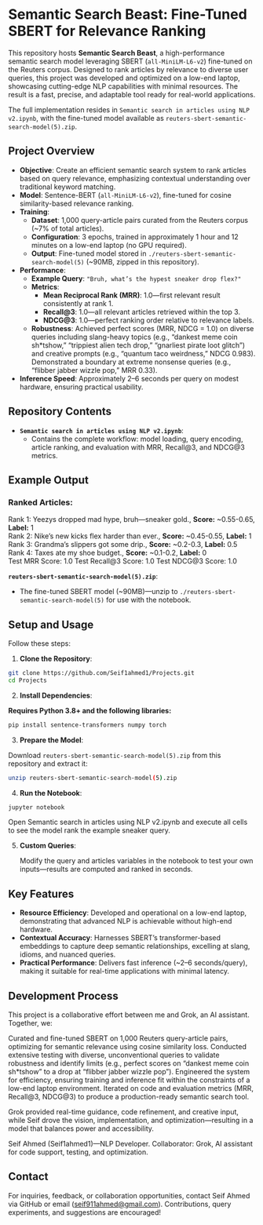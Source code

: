 # Semantic Search Beast: Fine-Tuned SBERT for Relevance Ranking

This repository hosts **Semantic Search Beast**, a high-performance semantic search model leveraging SBERT (`all-MiniLM-L6-v2`) fine-tuned on the Reuters corpus. Designed to rank articles by relevance to diverse user queries, this project was developed and optimized on a low-end laptop, showcasing cutting-edge NLP capabilities with minimal resources. The result is a fast, precise, and adaptable tool ready for real-world applications.

The full implementation resides in `Semantic search in articles using NLP v2.ipynb`, with the fine-tuned model available as `reuters-sbert-semantic-search-model(5).zip`.

## Project Overview

- **Objective**: Create an efficient semantic search system to rank articles based on query relevance, emphasizing contextual understanding over traditional keyword matching.
- **Model**: Sentence-BERT (`all-MiniLM-L6-v2`), fine-tuned for cosine similarity-based relevance ranking.
- **Training**:
  - **Dataset**: 1,000 query-article pairs curated from the Reuters corpus (~7% of total articles).
  - **Configuration**: 3 epochs, trained in approximately 1 hour and 12 minutes on a low-end laptop (no GPU required).
  - **Output**: Fine-tuned model stored in `./reuters-sbert-semantic-search-model(5)` (~90MB, zipped in this repository).
- **Performance**:
  - **Example Query**: `"Bruh, what’s the hypest sneaker drop flex?"`
  - **Metrics**:
    - **Mean Reciprocal Rank (MRR)**: 1.0—first relevant result consistently at rank 1.
    - **Recall@3**: 1.0—all relevant articles retrieved within the top 3.
    - **NDCG@3**: 1.0—perfect ranking order relative to relevance labels.
  - **Robustness**: Achieved perfect scores (MRR, NDCG = 1.0) on diverse queries including slang-heavy topics (e.g., “dankest meme coin sh*tshow,” “trippiest alien tech drop,” “gnarliest pirate loot glitch”) and creative prompts (e.g., “quantum taco weirdness,” NDCG 0.983). Demonstrated a boundary at extreme nonsense queries (e.g., “flibber jabber wizzle pop,” MRR 0.33).
- **Inference Speed**: Approximately 2–6 seconds per query on modest hardware, ensuring practical usability.

## Repository Contents

- **`Semantic search in articles using NLP v2.ipynb`**:
  - Contains the complete workflow: model loading, query encoding, article ranking, and evaluation with MRR, Recall@3, and NDCG@3 metrics.
    
## Example Output


### Ranked Articles:
Rank 1: Yeezys dropped mad hype, bruh—sneaker gold., **Score:** ~0.55-0.65, **Label:** 1  
Rank 2: Nike’s new kicks flex harder than ever., **Score:** ~0.45-0.55, **Label:** 1  
Rank 3: Grandma’s slippers got some drip., **Score:** ~0.2-0.3, **Label:** 0.5  
Rank 4: Taxes ate my shoe budget., **Score:** ~0.1-0.2, **Label:** 0  
Test MRR Score: 1.0
Test Recall@3 Score: 1.0
Test NDCG@3 Score: 1.0

**`reuters-sbert-semantic-search-model(5).zip`**:
- The fine-tuned SBERT model (~90MB)—unzip to `./reuters-sbert-semantic-search-model(5)` for use with the notebook.

## Setup and Usage

Follow these steps:

1. **Clone the Repository**:

```bash
git clone https://github.com/Seif1ahmed1/Projects.git
cd Projects
```
2. **Install Dependencies**:

**Requires Python 3.8+ and the following libraries:**

```bash
pip install sentence-transformers numpy torch

```
3. **Prepare the Model**:

Download `reuters-sbert-semantic-search-model(5).zip` from this repository and extract it:

```bash
unzip reuters-sbert-semantic-search-model(5).zip

```
4. **Run the Notebook**:

```bash
jupyter notebook

```
Open Semantic search in articles using NLP v2.ipynb and execute all cells to see the model rank the example sneaker query.


5. **Custom Queries**:

    Modify the query and articles variables in the notebook to test your own inputs—results are computed and ranked in seconds.

## Key Features

- **Resource Efficiency**: Developed and operational on a low-end laptop, demonstrating that advanced NLP is achievable without high-end hardware.  
- **Contextual Accuracy**: Harnesses SBERT’s transformer-based embeddings to capture deep semantic relationships, excelling at slang, idioms, and nuanced queries.  
- **Practical Performance**: Delivers fast inference (~2–6 seconds/query), making it suitable for real-time applications with minimal latency.  



## Development Process
This project is a collaborative effort between me and Grok, an AI assistant. Together, we:

Curated and fine-tuned SBERT on 1,000 Reuters query-article pairs, optimizing for semantic relevance using cosine similarity loss.
Conducted extensive testing with diverse, unconventional queries to validate robustness and identify limits (e.g., perfect scores on “dankest meme coin sh*tshow” to a drop at “flibber jabber wizzle pop”).
Engineered the system for efficiency, ensuring training and inference fit within the constraints of a low-end laptop environment.
Iterated on code and evaluation metrics (MRR, Recall@3, NDCG@3) to produce a production-ready semantic search tool.

Grok provided real-time guidance, code refinement, and creative input, while Seif drove the vision, implementation, and optimization—resulting in a model that balances power and accessibility.


Seif Ahmed (Seif1ahmed1)—NLP Developer.
Collaborator: Grok, AI assistant for code support, testing, and optimization.


 ## Contact

For inquiries, feedback, or collaboration opportunities, contact Seif Ahmed via GitHub or email (seif911ahmed@gmail.com). Contributions, query experiments, and suggestions are encouraged!
